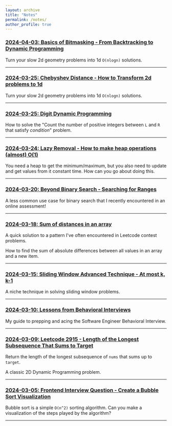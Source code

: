 ```yaml
---
layout: archive
title: "Notes"
permalink: /notes/
author_profile: true
---
```


### [2024-04-03: Basics of Bitmasking - From Backtracking to Dynamic Programming](/notes/2024/04/02/bitmasking-basics)

Turn your slow 2d geometry problems into 1d `O(nlogn)` solutions.


---

### [2024-03-25: Chebyshev Distance - How to Transform 2d problems to 1d](/notes/2024/03/31/chebyshev-distance)

Turn your slow 2d geometry problems into 1d `O(nlogn)` solutions.

---

### [2024-03-25: Digit Dynamic Programming](/notes/2024/03/25/digit-dp)

How to solve the "Count the number of positive integers between `L` and `R` that satisfy *condition*" problem.

---

### [2024-03-24: Lazy Removal - How to make heap operations (almost) O(1)](/notes/2024/03/24/heap-dict)

You need a heap to get the minimum/maximum, but you also need to update and get values from it constant time. How can you go about doing this.

---

### [2024-03-20: Beyond Binary Search - Searching for Ranges](/notes/2024/03/20/binary-search-range)

A less common use case for binary search that I recently encountered in an online assessment!

---

### [2024-03-18: Sum of distances in an array](/notes/2024/03/18/sum-of-distances)

A quick solution to a pattern I've often encountered in Leetcode contest problems.

How to find the sum of absolute differences between all values in an array and a new item.

---

### [2024-03-15: Sliding Window Advanced Technique - At most k, k-1](/notes/2024/03/15/sliding-window-k)

A niche technique in solving sliding window problems.

---

### [2024-03-10: Lessons from Behavioral Interviews](/notes/2024/03/10/behavioral-interviews)

My guide to prepping and acing the Software Engineer Behavioral Interview.

---

### [2024-03-09: Leetcode 2915 - Length of the Longest Subsequence That Sums to Target](/notes/2024/03/09/leetcode-2915)

Return the length of the longest subsequence of `nums` that sums up to `target`.

A classic 2D Dynamic Programming problem.

---

### [2024-03-05: Frontend Interview Question - Create a Bubble Sort Visualization](/notes/2024/03/05/frontend-bubble-sort)

Bubble sort is a simple `O(n^2)` sorting algorithm. Can you make a visualization of the steps played by the algorithm?

---